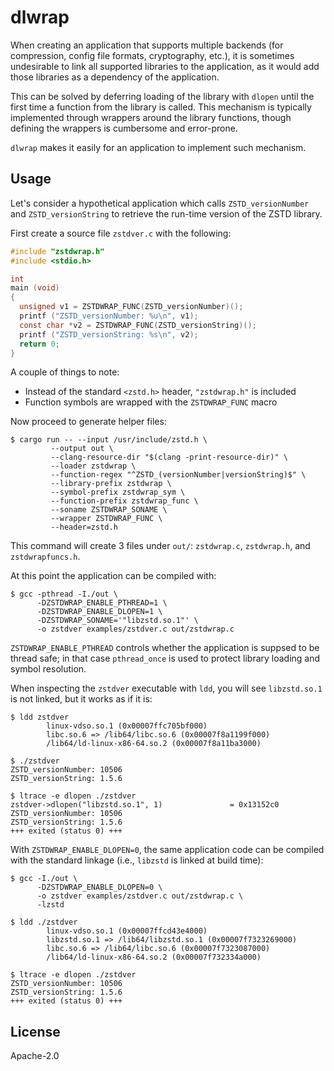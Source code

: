 # dlwrap

When creating an application that supports multiple backends (for
compression, config file formats, cryptography, etc.), it is sometimes
undesirable to link all supported libraries to the application, as it
would add those libraries as a dependency of the application.

This can be solved by deferring loading of the library with `dlopen`
until the first time a function from the library is called. This
mechanism is typically implemented through wrappers around the library
functions, though defining the wrappers is cumbersome and error-prone.

`dlwrap` makes it easily for an application to implement such
mechanism.

## Usage

Let's consider a hypothetical application which calls
`ZSTD_versionNumber` and `ZSTD_versionString` to retrieve the run-time
version of the ZSTD library.

First create a source file `zstdver.c` with the following:

```c
#include "zstdwrap.h"
#include <stdio.h>

int
main (void)
{
  unsigned v1 = ZSTDWRAP_FUNC(ZSTD_versionNumber)();
  printf ("ZSTD_versionNumber: %u\n", v1);
  const char *v2 = ZSTDWRAP_FUNC(ZSTD_versionString)();
  printf ("ZSTD_versionString: %s\n", v2);
  return 0;
}
```

A couple of things to note:

- Instead of the standard `<zstd.h>` header, `"zstdwrap.h"` is included
- Function symbols are wrapped with the `ZSTDWRAP_FUNC` macro

Now proceed to generate helper files:

```console
$ cargo run -- --input /usr/include/zstd.h \
         --output out \
         --clang-resource-dir "$(clang -print-resource-dir)" \
         --loader zstdwrap \
         --function-regex "^ZSTD_(versionNumber|versionString)$" \
         --library-prefix zstdwrap \
         --symbol-prefix zstdwrap_sym \
         --function-prefix zstdwrap_func \
         --soname ZSTDWRAP_SONAME \
         --wrapper ZSTDWRAP_FUNC \
         --header=zstd.h
```

This command will create 3 files under `out/`: `zstdwrap.c`,
`zstdwrap.h`, and `zstdwrapfuncs.h`.

At this point the application can be compiled with:

```console
$ gcc -pthread -I./out \
      -DZSTDWRAP_ENABLE_PTHREAD=1 \
      -DZSTDWRAP_ENABLE_DLOPEN=1 \
      -DZSTDWRAP_SONAME='"libzstd.so.1"' \
      -o zstdver examples/zstdver.c out/zstdwrap.c
```

`ZSTDWRAP_ENABLE_PTHREAD` controls whether the application is suppsed
to be thread safe; in that case `pthread_once` is used to protect
library loading and symbol resolution.

When inspecting the `zstdver` executable with `ldd`, you will see
`libzstd.so.1` is not linked, but it works as if it is:

```console
$ ldd zstdver
        linux-vdso.so.1 (0x00007ffc705bf000)
        libc.so.6 => /lib64/libc.so.6 (0x00007f8a1199f000)
        /lib64/ld-linux-x86-64.so.2 (0x00007f8a11ba3000)

$ ./zstdver
ZSTD_versionNumber: 10506
ZSTD_versionString: 1.5.6

$ ltrace -e dlopen ./zstdver
zstdver->dlopen("libzstd.so.1", 1)               = 0x13152c0
ZSTD_versionNumber: 10506
ZSTD_versionString: 1.5.6
+++ exited (status 0) +++
```

With `ZSTDWRAP_ENABLE_DLOPEN=0`, the same application code can be
compiled with the standard linkage (i.e., `libzstd` is linked at build
time):

```console
$ gcc -I./out \
      -DZSTDWRAP_ENABLE_DLOPEN=0 \
      -o zstdver examples/zstdver.c out/zstdwrap.c \
      -lzstd

$ ldd ./zstdver
        linux-vdso.so.1 (0x00007ffcd43e4000)
        libzstd.so.1 => /lib64/libzstd.so.1 (0x00007f7323269000)
        libc.so.6 => /lib64/libc.so.6 (0x00007f7323087000)
        /lib64/ld-linux-x86-64.so.2 (0x00007f732334a000)

$ ltrace -e dlopen ./zstdver
ZSTD_versionNumber: 10506
ZSTD_versionString: 1.5.6
+++ exited (status 0) +++
```

## License

Apache-2.0
